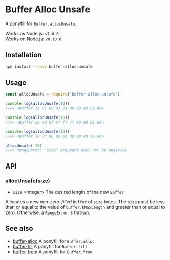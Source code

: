 # Buffer Alloc Unsafe

A [ponyfill](https://ponyfill.com) for `Buffer.allocUnsafe`.

Works as Node.js: `v7.0.0` <br>
Works on Node.js: `v0.10.0`

## Installation

```sh
npm install --save buffer-alloc-unsafe
```

## Usage

```js
const allocUnsafe = require('buffer-alloc-unsafe')

console.log(allocUnsafe(10))
//=> <Buffer 78 0c 80 03 01 00 00 00 05 00>

console.log(allocUnsafe(10))
//=> <Buffer 58 ed bf 5f ff 7f 00 00 01 00>

console.log(allocUnsafe(10))
//=> <Buffer 50 0c 80 03 01 00 00 00 0a 00>

allocUnsafe(-10)
//=> RangeError: "size" argument must not be negative
```

## API

### allocUnsafe(size)

- `size` &lt;Integer&gt; The desired length of the new `Buffer`

Allocates a new *non-zero-filled* `Buffer` of `size` bytes. The `size` must be
less than or equal to the value of `buffer.kMaxLength` and greater than or equal
to zero. Otherwise, a `RangeError` is thrown.

## See also

- [buffer-alloc](https://github.com/LinusU/buffer-alloc) A ponyfill for `Buffer.alloc`
- [buffer-fill](https://github.com/LinusU/buffer-fill) A ponyfill for `Buffer.fill`
- [buffer-from](https://github.com/LinusU/buffer-from) A ponyfill for `Buffer.from`
